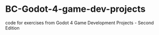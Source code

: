 # BC-Godot-4-game-dev-projects

code for exercises from Godot 4 Game Development Projects - Second Edition
